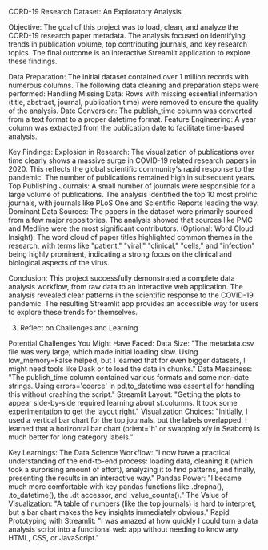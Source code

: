 CORD-19 Research Dataset: An Exploratory Analysis

Objective:
The goal of this project was to load, clean, and analyze the CORD-19 research paper metadata. The analysis focused on identifying trends in publication volume, top contributing journals, and key research topics. The final outcome is an interactive Streamlit application to explore these findings.

Data Preparation:
The initial dataset contained over 1 million records with numerous columns. The following data cleaning and preparation steps were performed:
Handling Missing Data: Rows with missing essential information (title, abstract, journal, publication time) were removed to ensure the quality of the analysis.
Date Conversion: The publish_time column was converted from a text format to a proper datetime format.
Feature Engineering: A year column was extracted from the publication date to facilitate time-based analysis.

Key Findings:
Explosion in Research: The visualization of publications over time clearly shows a massive surge in COVID-19 related research papers in 2020. This reflects the global scientific community's rapid response to the pandemic. The number of publications remained high in subsequent years.
Top Publishing Journals: A small number of journals were responsible for a large volume of publications. The analysis identified the top 10 most prolific journals, with journals like PLoS One and Scientific Reports leading the way.
Dominant Data Sources: The papers in the dataset were primarily sourced from a few major repositories. The analysis showed that sources like PMC and Medline were the most significant contributors.
(Optional: Word Cloud Insight): The word cloud of paper titles highlighted common themes in the research, with terms like "patient," "viral," "clinical," "cells," and "infection" being highly prominent, indicating a strong focus on the clinical and biological aspects of the virus.

Conclusion:
This project successfully demonstrated a complete data analysis workflow, from raw data to an interactive web application. The analysis revealed clear patterns in the scientific response to the COVID-19 pandemic. The resulting Streamlit app provides an accessible way for users to explore these trends for themselves.

3. Reflect on Challenges and Learning

Potential Challenges You Might Have Faced:
Data Size: "The metadata.csv file was very large, which made initial loading slow. Using low_memory=False helped, but I learned that for even bigger datasets, I might need tools like Dask or to load the data in chunks."
Data Messiness: "The publish_time column contained various formats and some non-date strings. Using errors='coerce' in pd.to_datetime was essential for handling this without crashing the script."
Streamlit Layout: "Getting the plots to appear side-by-side required learning about st.columns. It took some experimentation to get the layout right."
Visualization Choices: "Initially, I used a vertical bar chart for the top journals, but the labels overlapped. I learned that a horizontal bar chart (orient='h' or swapping x/y in Seaborn) is much better for long category labels."

Key Learnings:
The Data Science Workflow: "I now have a practical understanding of the end-to-end process: loading data, cleaning it (which took a surprising amount of effort), analyzing it to find patterns, and finally, presenting the results in an interactive way."
Pandas Power: "I became much more comfortable with key pandas functions like .dropna(), .to_datetime(), the .dt accessor, and .value_counts()."
The Value of Visualization: "A table of numbers (like the top journals) is hard to interpret, but a bar chart makes the key insights immediately obvious."
Rapid Prototyping with Streamlit: "I was amazed at how quickly I could turn a data analysis script into a functional web app without needing to know any HTML, CSS, or JavaScript."
